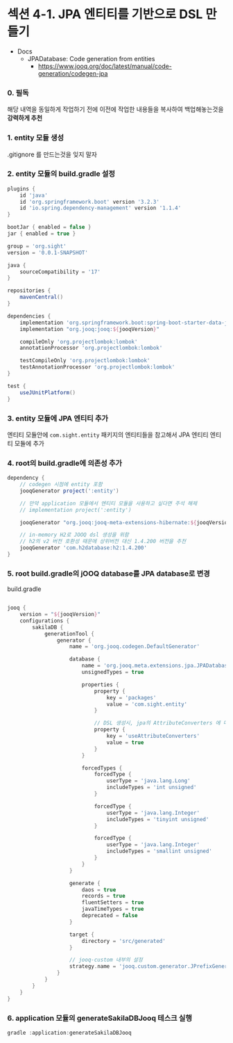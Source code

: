 # 섹션 4-1. JPA 엔티티를 기반으로 DSL 만들기

- Docs
    - JPADatabase: Code generation from entities
        - https://www.jooq.org/doc/latest/manual/code-generation/codegen-jpa

### 0. 필독

해당 내역을 동일하게 작업하기 전에 이전에 작업한 내용들을 복사하여
백업해놓는것을 **강력하게 추천**

### 1. entity 모듈 생성
.gitignore 를 만드는것을 잊지 말자

### 2. entity 모듈의 build.gradle 설정

```groovy
plugins {
    id 'java'
    id 'org.springframework.boot' version '3.2.3'
    id 'io.spring.dependency-management' version '1.1.4'
}

bootJar { enabled = false }
jar { enabled = true }

group = 'org.sight'
version = '0.0.1-SNAPSHOT'

java {
    sourceCompatibility = '17'
}

repositories {
    mavenCentral()
}

dependencies {
    implementation 'org.springframework.boot:spring-boot-starter-data-jpa'
    implementation "org.jooq:jooq:${jooqVersion}"

    compileOnly 'org.projectlombok:lombok'
    annotationProcessor 'org.projectlombok:lombok'

    testCompileOnly 'org.projectlombok:lombok'
    testAnnotationProcessor 'org.projectlombok:lombok'
}

test {
    useJUnitPlatform()
}
```

### 3. entity 모듈에 JPA 엔티티 추가
엔티티 모듈안에 ```com.sight.entity``` 패키지의 엔티티들을 참고해서
JPA 엔티티 엔티티 모듈에 추가

### 4. root의 build.gradle에 의존성 추가

```groovy
dependency {
    // codegen 시점에 entity 포함
    jooqGenerator project(':entity')

    // 만약 application 모듈에서 엔티티 모듈을 사용하고 싶다면 주석 해제
    // implementation project(':entity')

    jooqGenerator "org.jooq:jooq-meta-extensions-hibernate:${jooqVersion}"

    // in-memory H2로 JOOQ dsl 생성을 위함
    // h2의 v2 버전 호환성 때문에 상위버전 대신 1.4.200 버전을 추천
    jooqGenerator 'com.h2database:h2:1.4.200'
}
```

### 5. root build.gradle의 jOOQ database를 JPA database로 변경
build.gradle
```groovy

jooq {
    version = "${jooqVersion}"
    configurations {
        sakilaDB {
            generationTool {
                generator {
                    name = 'org.jooq.codegen.DefaultGenerator'

                    database {
                        name = 'org.jooq.meta.extensions.jpa.JPADatabase'
                        unsignedTypes = true

                        properties {
                            property {
                                key = 'packages'
                                value = 'com.sight.entity'
                            }

                            // DSL 생성시, jpa의 AttributeConverters 에 따라 jooq DSL의 타입을 매핑할지 여부
                            property {
                                key = 'useAttributeConverters'
                                value = true
                            }
                        }

                        forcedTypes {
                            forcedType {
                                userType = 'java.lang.Long'
                                includeTypes = 'int unsigned'
                            }

                            forcedType {
                                userType = 'java.lang.Integer'
                                includeTypes = 'tinyint unsigned'
                            }

                            forcedType {
                                userType = 'java.lang.Integer'
                                includeTypes = 'smallint unsigned'
                            }
                        }
                    }

                    generate {
                        daos = true
                        records = true
                        fluentSetters = true
                        javaTimeTypes = true
                        deprecated = false
                    }

                    target {
                        directory = 'src/generated'
                    }

                    // jooq-custom 내부의 설정
                    strategy.name = 'jooq.custom.generator.JPrefixGeneratorStrategy'
                }
            }
        }
    }
}
```

### 6. application 모듈의 generateSakilaDBJooq 테스크 실행

```groovy
gradle :application:generateSakilaDBJooq
```

